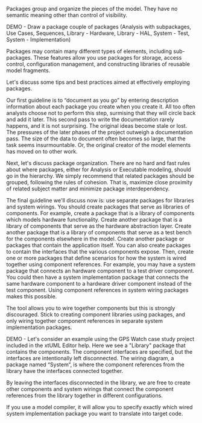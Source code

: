 Packages group and organize the pieces of the model. They have no semantic 
meaning other than control of visibility. 

DEMO - Draw a package couple of packages (Analysis with subpackages, Use 
Cases, Sequences, Library - Hardware, Library - HAL, System - Test, 
System - Implementation)

Packages may contain many different types of elements, including sub-
packages.  These features allow you use packages for storage, access control, 
configuration management, and constructing libraries of reusable model 
fragments. 

Let's discuss some tips and best practices aimed at effectively employing
packages.

Our first guideline is to “document as you go” by entering description
information about each package you create when you create it. All too often 
analysts choose not to perform this step, surmising that they will circle 
back and add it later. This second pass to write the documentation rarely 
happens, and it is not surprising. The original ideas become stale or lost. 
The pressures of the later phases of the project outweigh a documentation 
pass. The size of the data to document often becomes so large, that the task seems 
insurmountable. Or, the original creator of the model elements has moved 
on to other work. 

Next, let's discuss package organization. There are no hard and fast rules 
about where packages, either for Analysis or Executable modeling, should 
go in the hierarchy. We simply recommend that related packages should 
be grouped, following the rules of cohesion. That is, maximize close proximity 
of related subject matter and minimize package interdependency.

The final guideline we'll discuss now is: use separate packages for libraries 
and system wirings. You should create packages that serve as libraries of 
components. For example, create a package that is a library of components which 
models hardware functionality. Create another package that is a library of components that 
serve as the hardware abstraction layer. Create another package that is 
a library of components that serve as a test bench for the components elsewhere 
in the model. Create another package or packages that contain the application 
itself. You can also create packages to contain the interfaces that the various components 
expose. Then, create one or more packages that define scenarios for how the system 
is wired together using component references.  For example, you may have a system
package that connects an hardware component to a test driver component.  You could 
then have a system implementation package that connects the same hardware component to
a hardware driver component instead of the test component.  Using component references 
in system wiring packages makes this possible.

The tool allows you to wire together components but this is strongly discouraged. Stick 
to creating component libraries using packages, and only wiring together component 
references in separate system implementation packages.

DEMO - Let's consider an example using the GPS Watch case study project included 
in the xtUML Editor help. Here we see a "Library" package that contains the 
components. The component interfaces are specified, but the interfaces are 
intentionally left disconnected. The wiring diagram, a package named “System”, 
is where the component references from the library have the interfaces connected 
together.

By leaving the interfaces disconnected in the library, we are free to create 
other components and system wirings that connect the component references from 
the library together in different configurations.

If you use a model compiler, it will allow you to specify exactly which wired system
implementation package you want to translate into target code.
